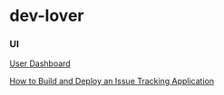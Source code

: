 # dev-lover

### UI

[User Dashboard]("images/DevLoverUserDash.png")

[How to Build and Deploy an Issue Tracking Application](https://docs.oracle.com/cd/E14373_01/appdev.32/e13363/issue_track_ui.htm#HTMAD014)
